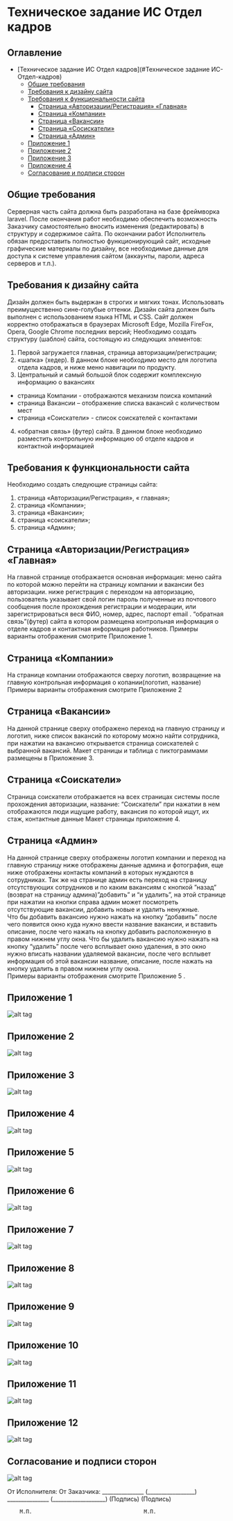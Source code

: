 # Техническое задание ИС Отдел кадров


<!-- TOC-START -->
## Оглавление

- [Техническое задание ИС Отдел кадров](#Техническое задание ИС-Отдел-кадров)
  - [Общие требования](#Общие-требования)
  - [Требования к дизайну сайта](#Требования-к-дизайну-сайта)
  - [Требования к функциональности сайта](#Требования-к-функциональности-сайта)
    - [Страница «Авторизации/Регистрация» «Главная»](#Страница-«Авторизации/Регистрация»-«Главная»)
    - [Страница «Компании»](#Страница-«Компании»)
    - [Страница «Вакансии»](#Страница-«Вакансии»)
    - [Страница «Сосискатели»](#Страница-«Сосискатели»)
    - [Страница «Админ»](#Страница-«Админ»)
  - [Приложение 1](#Приложение-1)
  - [Приложение 2](#Приложение-2)
  - [Приложение 3](#Приложение-3)
  - [Приложение 4](#Приложение-4)
  - [Согласование и подписи сторон](#Согласование-и-подписи-сторон)
<!-- TOC-END -->


## Общие требования

Серверная часть сайта должна быть разработана на базе фреймворка laravel. После окончания работ необходимо обеспечить возможность Заказчику самостоятельно вносить изменения (редактировать) в структуру и содержимое сайта.
По окончании работ Исполнитель обязан предоставить полностью функционирующий сайт, исходные графические материалы по дизайну, все необходимые данные для доступа к системе управления сайтом (аккаунты, пароли, адреса серверов и т.п.).


## Требования к дизайну сайта

Дизайн должен быть выдержан в строгих и мягких тонах. Использовать преимущественно сине-голубые оттенки. Дизайн сайта должен быть выполнен с использованием языка HTML и CSS.
Сайт должен корректно отображаться в браузерах Microsoft Edge, Mozilla FireFox, Opera, Google Chrome последних версий; 
Необходимо создать структуру (шаблон) сайта, состоящую из следующих элементов:
1.	Первой загружается главная, страница авторизации/регистрации;
2.	«шапка» (хедер). В данном блоке необходимо место для логотипа отдела кадров, и ниже меню навигации по продукту.
3.	Центральный и самый большой блок содержит комплексную информацию о вакансиях
- страница Компании - отображаются механизм поиска компаний 
- страница Вакансии – отображение списка вакансий с количеством мест
- страница «Соискатели» - список соискателей с контактами
4.	«обратная связь» (футер) сайта. В данном блоке необходимо разместить контрольную информацию об отделе кадров и контактной информацией 


## Требования к функциональности сайта

Необходимо создать следующие страницы сайта:
1.	страница «Авторизации/Регистрация», « главная»;
2.	страница «Компании»;
3.	страница «Вакансии»;
4.	страница «соискатели»;
5.	страница «Админ»;


## Страница «Авторизации/Регистрация» «Главная»

На главной странице отображается основная информация: меню сайта по которой можно перейти на страницу компании и вакансии без авторизации.
ниже регистрация с переходом на авторизацию, пользователь указывает свой логин пароль полученные из почтового сообщения после прохождения регистрации и модерации,  или зарегистрироваться веся ФИО, номер, адрес, паспорт email . 
“обратная связь”(футер) сайта в котором размещена контрольная  информация о отделе кадров и контактная информация работников.
Примеры варианты отображения смотрите Приложение 1.



## Страница «Компании»

На странице компании отображаются сверху логотип, возвращение на главную контрольная информация о копании(логотип, название)
Примеры варианты отображения смотрите Приложение 2



## Страница «Вакансии»

На данной странице сверху отображено переход на главную страницу и логотип, ниже список вакансий по которому можно найти сотрудника, при нажатии на вакансию открывается страница соискателей с выбранной вакансий.
Макет страницы  и таблица с пиктограммами размещены в Приложение 3.



## Страница «Соискатели»

Страница соискатели отображается на всех страницах системы после прохождения авторизации, название: “Соискатели” при нажатии в нем отображаются люди ищущие работу, вакансия по которой ищут, их стаж,
контактные данные Макет страницы приложение 4.



## Страница «Админ»

На данной странице сверху отображены логотип компании и переход на главную страницу ниже отображены данные админа и фотография, еще ниже отображены контакты компаний в которых нуждаются в сотрудниках. 
Так же на странице админ есть переход на страницу отсутствующих сотрудников и по каким вакансиям с кнопкой ”назад” (возврат на страницу админа)”добавить” и “и удалить”, на этой странице при нажатии на кнопки справа  админ может посмотреть отсутствующие вакансии, добавить новые и удалить  ненужные.  
Что бы добавить вакансию нужно нажать на кнопку “добавить” после чего появится окно куда нужно ввести название вакансии, и вставить описание, после чего нажать на кнопку добавить расположенную в правом нижнем углу окна. 
Что бы удалить вакансию нужно нажать на кнопку “удалить” после чего всплывает окно удаления, в это окно нужно вписать названии удаляемой вакансии, после чего всплывет информация об этой вакансии название, описание, после нажать на кнопку удалить в правом нижнем углу окна.  
Примеры варианты отображения смотрите Приложение 5 .



## Приложение 1



 ![alt tag](https://github.com/vishhh1/vishhh1/blob/main/1.jpg?raw=true)



## Приложение 2



 ![alt tag](https://github.com/vishhh1/vishhh1/blob/main/2.jpg?raw=true)



## Приложение 3



  ![alt tag](https://github.com/vishhh1/vishhh1/blob/main/3.jpg?raw=true)



## Приложение 4



  ![alt tag](https://github.com/vishhh1/vishhh1/blob/main/4.jpg?raw=true)




## Приложение 5



  ![alt tag](https://github.com/vishhh1/vishhh1/blob/main/5.jpg?raw=true)





## Приложение 6



  ![alt tag](https://github.com/vishhh1/vishhh1/blob/main/6.jpg?raw=true)




## Приложение 7



  ![alt tag](https://github.com/vishhh1/vishhh1/blob/main/7.jpg?raw=true)



## Приложение 8



  ![alt tag](https://github.com/vishhh1/vishhh1/blob/main/8.jpg?raw=true)



## Приложение 9



  ![alt tag](https://github.com/vishhh1/vishhh1/blob/main/9.jpg?raw=true)



## Приложение 10



  ![alt tag](https://github.com/vishhh1/vishhh1/blob/main/10.jpg?raw=true)



## Приложение 11



  ![alt tag](https://github.com/vishhh1/vishhh1/blob/main/11.jpg?raw=true)



## Приложение 12



  ![alt tag](https://github.com/vishhh1/vishhh1/blob/main/12.jpg?raw=true)




## Согласование и подписи сторон



  ![alt tag](https://github.com/vishhh1/vishhh1/blob/main/Screenshot_1.png?raw=true)

От  Исполнителя:                				От Заказчика: 
_______________ (_________________)      		 _______________ (___________________)
           (Подпись)                  					(Подпись) 
         

         
        М.П.               						М.П.














